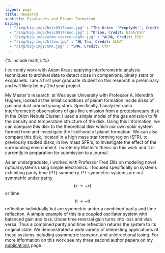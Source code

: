 ```yaml
---
layout: page
title: Research
subtitle: Exoplanets and Planet Formation
bigimg:
  - "/img/big-imgs/heic0917aasc.jpg" : "The Orion ''Proplyds'', Credit: NASA/ESO"
  - "/img/big-imgs/heic0917absc.jpg" : "Orion, Credit: NASA/ESO"
  - "/img/big-imgs/alma-starry-night.jpg" : "ALMA, Credit: ESO"
  - "/img/big-imgs/hltau.jpg" : "HL Tau, Credit: ALMA"
  - "/img/big-imgs/SMA.jpg" : "SMA, Credit: CfA"
---
```

{% include mathjs %}

I currently work with Adam Kraus applying interferometric analysis techniques to archival data to detect close in companions, binary stars or exoplanets. I am a first year graduate student so this research is preliminary and will likely be my 2nd year project.

My Master's research, at Wesleyan University with Professor A. Meredith Hughes, looked at the initial conditions of planet formation inside disks of gas and dust around young stars. Specifically, I analyzed radio interferometric observations of gas line emission from a protoplanetary disk in the Orion Nebula Cluster. I used a simple model of the gas emission to fit the density and temperature structure of the disk. Using this information, we can compare this disk to the theoretical disk which our own solar system formed from and investigate the likelihood of planet formation. We can also compare this disk, located in a high mass star forming region (SFR), to previously studied disks, in low mass SFR's, to investigate the effect of the surrounding environment. I wrote my Master’s thesis on this work and it is currently in preparation for submission to a journal.

As an undergraduate, I worked with Professor Fred Ellis on modeling novel optical systems using simple electronics. I focused specifically on systems exhibiting parity time (PT) symmetry. PT-symmetric systems are not symmetric under parity $$ (x \rightarrow -x) $$ or time $$ (t \rightarrow -t) $$ reflection individually but are symmetric under a combined parity and time reflection. A simple example of this is a coupled oscillator system with balanced gain and loss. Under time reversal gain turns into loss and visa versa. Thus a combined parity and time reflection returns the system to its original state. We demonstrated a wide variety of interesting applications of these systems including asymmetric transport and unidirectional lasing. For more information on this work see my three second author papers on my [publications](/publications) page.

